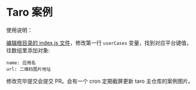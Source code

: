 # Taro 案例

使用说明：

[编辑根目录的 index.js 文件](https://github.com/NervJS/taro-user-cases/edit/master/index.js)，修改第一行 `userCases` 变量，找到对应平台键值，往数组里添加对象:

```
name: 应用名
url: 二维码图片地址
```

修改完毕提交会提交 PR。会有一个 cron 定期截屏更新 taro 主仓库的案例图片。
